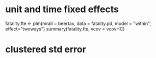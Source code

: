 # unit and time fixed effects

fatality.fte <- plm(mrall ~ beertax, data = fatality.pd,
model = "within", effect="twoways")
summary(fatality.fte, vcov = vcovHC)

# clustered std error
